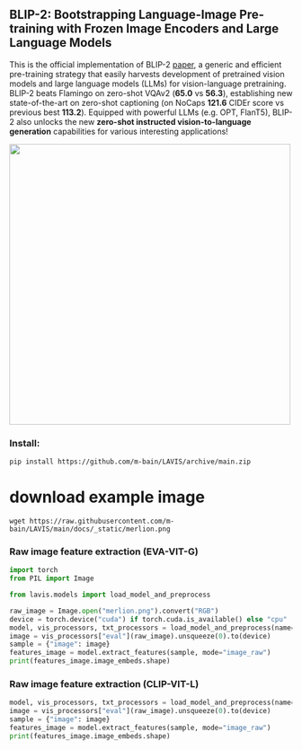 ## BLIP-2: Bootstrapping Language-Image Pre-training with Frozen Image Encoders and Large Language Models
This is the official implementation of BLIP-2 [paper](https://arxiv.org/abs/2301.12597), a generic and efficient pre-training strategy that easily harvests development of pretrained vision models and large language models (LLMs) for vision-language pretraining. BLIP-2 beats Flamingo on zero-shot VQAv2 (**65.0** vs **56.3**), establishing new state-of-the-art on zero-shot captioning (on NoCaps **121.6** CIDEr score vs previous best **113.2**). Equipped with powerful LLMs (e.g. OPT, FlanT5), BLIP-2 also unlocks the new **zero-shot instructed vision-to-language generation** capabilities for various interesting applications!

<img src="blip2_illustration.png" width="500">

### Install:
```
pip install https://github.com/m-bain/LAVIS/archive/main.zip
```


# download example image
`wget https://raw.githubusercontent.com/m-bain/LAVIS/main/docs/_static/merlion.png`

### Raw image feature extraction (EVA-VIT-G)

```python
import torch
from PIL import Image

from lavis.models import load_model_and_preprocess

raw_image = Image.open("merlion.png").convert("RGB")
device = torch.device("cuda") if torch.cuda.is_available() else "cpu"
model, vis_processors, txt_processors = load_model_and_preprocess(name="blip2_feature_extractor", model_type="pretrain", is_eval=True, device=device)
image = vis_processors["eval"](raw_image).unsqueeze(0).to(device)
sample = {"image": image}
features_image = model.extract_features(sample, mode="image_raw")
print(features_image.image_embeds.shape)
```

### Raw image feature extraction (CLIP-VIT-L)

```python
model, vis_processors, txt_processors = load_model_and_preprocess(name="blip2_feature_extractor", model_type="pretrain_vitL", is_eval=True, device=device)
image = vis_processors["eval"](raw_image).unsqueeze(0).to(device)
sample = {"image": image}
features_image = model.extract_features(sample, mode="image_raw")
print(features_image.image_embeds.shape)
```
